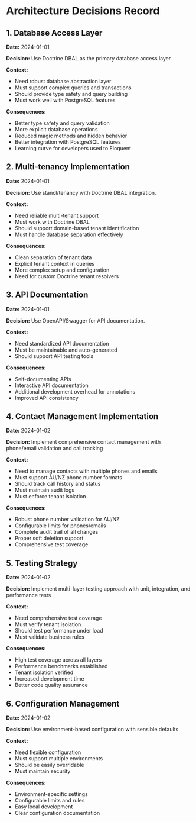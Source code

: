 # Architecture Decisions Record

## 1. Database Access Layer
**Date:** 2024-01-01

**Decision:** Use Doctrine DBAL as the primary database access layer.

**Context:**
- Need robust database abstraction layer
- Must support complex queries and transactions
- Should provide type safety and query building
- Must work well with PostgreSQL features

**Consequences:**
- Better type safety and query validation
- More explicit database operations
- Reduced magic methods and hidden behavior
- Better integration with PostgreSQL features
- Learning curve for developers used to Eloquent

## 2. Multi-tenancy Implementation
**Date:** 2024-01-01

**Decision:** Use stancl/tenancy with Doctrine DBAL integration.

**Context:**
- Need reliable multi-tenant support
- Must work with Doctrine DBAL
- Should support domain-based tenant identification
- Must handle database separation effectively

**Consequences:**
- Clean separation of tenant data
- Explicit tenant context in queries
- More complex setup and configuration
- Need for custom Doctrine tenant resolvers

## 3. API Documentation
**Date:** 2024-01-01

**Decision:** Use OpenAPI/Swagger for API documentation.

**Context:**
- Need standardized API documentation
- Must be maintainable and auto-generated
- Should support API testing tools

**Consequences:**
- Self-documenting APIs
- Interactive API documentation
- Additional development overhead for annotations
- Improved API consistency

## 4. Contact Management Implementation
**Date:** 2024-01-02

**Decision:** Implement comprehensive contact management with phone/email validation and call tracking

**Context:**
- Need to manage contacts with multiple phones and emails
- Must support AU/NZ phone number formats
- Should track call history and status
- Must maintain audit logs
- Must enforce tenant isolation

**Consequences:**
- Robust phone number validation for AU/NZ
- Configurable limits for phones/emails
- Complete audit trail of all changes
- Proper soft deletion support
- Comprehensive test coverage

## 5. Testing Strategy
**Date:** 2024-01-02

**Decision:** Implement multi-layer testing approach with unit, integration, and performance tests

**Context:**
- Need comprehensive test coverage
- Must verify tenant isolation
- Should test performance under load
- Must validate business rules

**Consequences:**
- High test coverage across all layers
- Performance benchmarks established
- Tenant isolation verified
- Increased development time
- Better code quality assurance

## 6. Configuration Management
**Date:** 2024-01-02

**Decision:** Use environment-based configuration with sensible defaults

**Context:**
- Need flexible configuration
- Must support multiple environments
- Should be easily overridable
- Must maintain security

**Consequences:**
- Environment-specific settings
- Configurable limits and rules
- Easy local development
- Clear configuration documentation
